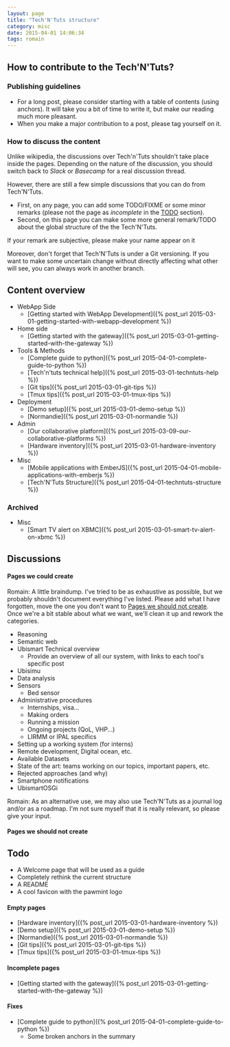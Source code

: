 ```yaml
---
layout: page
title: "Tech'N'Tuts structure"
category: misc
date: 2015-04-01 14:06:34
tags: romain
---
```


## How to contribute to the Tech'N'Tuts?

### Publishing guidelines

* For a long post, please consider starting with a table of contents (using anchors). It will take you a bit of time to write it, but make our reading much more pleasant.
* When you make a major contribution to a post, please tag yourself on it.

### How to discuss the content

Unlike wikipedia, the discussions over Tech'n'Tuts shouldn't take place inside the pages.
Depending on the nature of the discussion, you should switch back to *Slack* or *Basecamp* for a real discussion thread.

However, there are still a few simple discussions that you can do from Tech'N'Tuts.

* First, on any page, you can add some TODO/FIXME or some minor remarks (please not the page as *incomplete* in the [TODO](#todo) section).
* Second, on this page you can make some more general remark/TODO about the global structure of the the Tech'N'Tuts.

If your remark are subjective, please make your name appear on it

Moreover, don't forget that Tech'N'Tuts is under a Git versioning. If you want to make some uncertain change without directly affecting what other will see, you can always work in another branch.

## Content overview

* WebApp Side
    * [Getting started with WebApp Development]({% post_url 2015-03-01-getting-started-with-webapp-development %})
* Home side
    * [Getting started with the gateway]({% post_url 2015-03-01-getting-started-with-the-gateway %})
* Tools & Methods
    * [Complete guide to python]({% post_url 2015-04-01-complete-guide-to-python %})
    * [Tech'n'tuts technical help]({% post_url 2015-03-01-techntuts-help %})
    * [Git tips]({% post_url 2015-03-01-git-tips %})
    * [Tmux tips]({% post_url 2015-03-01-tmux-tips %})
* Deployment
    * [Demo setup]({% post_url 2015-03-01-demo-setup %})
    * [Normandie]({% post_url 2015-03-01-normandie %})
* Admin
    * [Our collaborative platform]({% post_url 2015-03-09-our-collaborative-platforms %})
    * [Hardware inventory]({% post_url 2015-03-01-hardware-inventory %})
* Misc
    * [Mobile applications with EmberJS]({% post_url 2015-04-01-mobile-applications-with-emberjs %})
    * [Tech'N'Tuts Structure]({% post_url 2015-04-01-techntuts-structure %})

### Archived

* Misc
    * [Smart TV alert on XBMC]({% post_url 2015-03-01-smart-tv-alert-on-xbmc %})

## Discussions

#### Pages we could create

Romain: A little braindump. I've tried to be as exhaustive as possible, but we probably shouldn't document everything I've listed. Please add what I have forgotten, move the one you don't want to [Pages we should not create](#pages-we-should-not-create). Once we're a bit stable about what we want, we'll clean it up and rework the categories.

* Reasoning
* Semantic web
* Ubismart Technical overview
    * Provide an overview of all our system, with links to each tool's specific post
* Ubisimu
* Data analysis
* Sensors
    * Bed sensor
* Administrative procedures
    * Internships, visa...
    * Making orders
    * Running a mission
    * Ongoing projects (QoL, VHP...)
    * LIRMM or IPAL specifics
* Setting up a working system (for interns)
* Remote development, Digital ocean, etc.
* Available Datasets
* State of the art: teams working on our topics, important papers, etc.
* Rejected approaches (and why)
* Smartphone notifications
* UbismartOSGi

Romain: As an alternative use, we may also use Tech'N'Tuts as a journal log and/or as a roadmap. I'm not sure myself that it is really relevant, so please give your input.

#### Pages we should not create

## Todo

* A Welcome page that will be used as a guide
* Completely rethink the current structure
* A README
* A cool favicon with the pawmint logo

#### Empty pages

* [Hardware inventory]({% post_url 2015-03-01-hardware-inventory %})
* [Demo setup]({% post_url 2015-03-01-demo-setup %})
* [Normandie]({% post_url 2015-03-01-normandie %})
* [Git tips]({% post_url 2015-03-01-git-tips %})
* [Tmux tips]({% post_url 2015-03-01-tmux-tips %})

#### Incomplete pages

* [Getting started with the gateway]({% post_url 2015-03-01-getting-started-with-the-gateway %})

#### Fixes

* [Complete guide to python]({% post_url 2015-04-01-complete-guide-to-python %})
    * Some broken anchors in the summary
